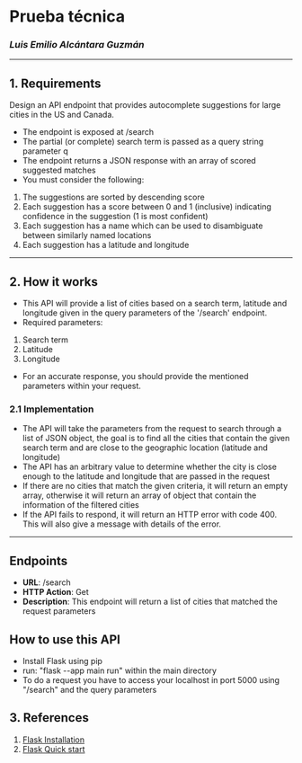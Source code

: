 # Prueba técnica

### _Luis Emilio Alcántara Guzmán_

---

## 1. Requirements

Design an API endpoint that provides autocomplete suggestions for large cities in the US and Canada.

- The endpoint is exposed at /search
- The partial (or complete) search term is passed as a query string parameter q
- The endpoint returns a JSON response with an array of scored suggested matches
- You must consider the following:

1.  The suggestions are sorted by descending score
2.  Each suggestion has a score between 0 and 1 (inclusive) indicating confidence in the suggestion (1 is most confident)
3.  Each suggestion has a name which can be used to disambiguate between similarly named locations
4.  Each suggestion has a latitude and longitude

---

## 2. How it works

- This API will provide a list of cities based on a search term, latitude and longitude given in the query parameters of the '/search' endpoint.
- Required parameters:

1.  Search term
2.  Latitude
3.  Longitude

- For an accurate response, you should provide the mentioned parameters within your request.

### 2.1 Implementation

- The API will take the parameters from the request to search through a list of JSON object, the goal is to find all the cities that contain the given search term and are close to the geographic location (latitude and longitude)
- The API has an arbitrary value to determine whether the city is close enough to the latitude and longitude that are passed in the request
- If there are no cities that match the given criteria, it will return an empty array, otherwise it will return an array of object that contain the information of the filtered cities
- If the API fails to respond, it will return an HTTP error with code 400. This will also give a message with details of the error.

---

## Endpoints

- **URL**: /search
- **HTTP Action**: Get
- **Description**: This endpoint will return a list of cities that matched the request parameters

## How to use this API

- Install Flask using pip
- run: "flask --app main run" within the main directory
- To do a request you have to access your localhost in port 5000 using "/search" and the query parameters

## 3. References

1. [Flask Installation](https://flask.palletsprojects.com/en/2.2.x/installation/)
2. [Flask Quick start](https://flask.palletsprojects.com/en/2.2.x/quickstart/)
